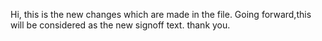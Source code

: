 Hi, this is the new changes which are made in the file. Going forward,this will be considered as the new signoff text. thank you.
